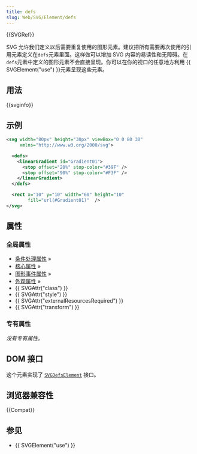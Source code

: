 ```yaml
---
title: defs
slug: Web/SVG/Element/defs
---
```


{{SVGRef}}

SVG 允许我们定义以后需要重复使用的图形元素。建议把所有需要再次使用的引用元素定义在`defs`元素里面。这样做可以增加 SVG 内容的易读性和无障碍。在`defs`元素中定义的图形元素不会直接呈现。你可以在你的视口的任意地方利用 {{ SVGElement("use") }}元素呈现这些元素。

## 用法

{{svginfo}}

## 示例

```xml
<svg width="80px" height="30px" viewBox="0 0 80 30"
     xmlns="http://www.w3.org/2000/svg">

  <defs>
    <linearGradient id="Gradient01">
      <stop offset="20%" stop-color="#39F" />
      <stop offset="90%" stop-color="#F3F" />
    </linearGradient>
  </defs>

  <rect x="10" y="10" width="60" height="10"
        fill="url(#Gradient01)"  />
</svg>
```

## 属性

### 全局属性

- [条件处理属性](/zh-CN/SVG/Attribute#ConditionalProccessing) »
- [核心属性](/zh-CN/SVG/Attribute#Core) »
- [图形事件属性](/zh-CN/SVG/Attribute#GraphicalEvent) »
- [外观属性](/zh-CN/SVG/Attribute#Presentation) »
- {{ SVGAttr("class") }}
- {{ SVGAttr("style") }}
- {{ SVGAttr("externalResourcesRequired") }}
- {{ SVGAttr("transform") }}

### 专有属性

_没有专有属性。_

## DOM 接口

这个元素实现了 [`SVGDefsElement`](/zh-CN/DOM/SVGDefsElement) 接口。

## 浏览器兼容性

{{Compat}}

## 参见

- {{ SVGElement("use") }}

